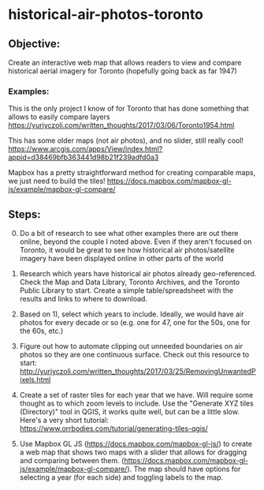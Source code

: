 # historical-air-photos-toronto

## Objective:

Create an interactive web map that allows readers to view and compare 
historical aerial imagery for Toronto (hopefully going back as far 1947)

### Examples:

This is the only project I know of for Toronto that has done something that allows to easily compare layers
https://yuriyczoli.com/written_thoughts/2017/03/06/Toronto1954.html

This has some older maps (not air photos), and no slider, still really cool!
https://www.arcgis.com/apps/View/index.html?appid=d38469bfb363441d98b21f239adfd0a3

Mapbox has a pretty straightforward method for creating comparable maps, we just need to build the tiles! https://docs.mapbox.com/mapbox-gl-js/example/mapbox-gl-compare/


## Steps:

0. Do a bit of research to see what other examples there are out there online, beyond the couple I noted above. Even if they aren't focused on Toronto, it would be great to see how historical air photos/satellite imagery have been displayed online in other parts of the world

1. Research which years have historical air photos already geo-referenced. Check the Map and Data Library, Toronto Archives, and the Toronto Public Library to start. Create a simple table/spreadsheet with the results and links to where to download.

2. Based on 1), select which years to include. Ideally, we would have air photos for every decade or so (e.g. one for 47, one for the 50s, one for the 60s, etc.)

3. Figure out how to automate clipping out unneeded boundaries on air photos so they are one continuous surface. Check out this resource to start: http://yuriyczoli.com/written_thoughts/2017/03/25/RemovingUnwantedPixels.html 

4. Create a set of raster tiles for each year that we have. Will require some thought as to which zoom levels to include. Use the "Generate XYZ tiles (Directory)" tool in QGIS, it works quite well, but can be a little slow. Here's a very short tutorial: https://www.orrbodies.com/tutorial/generating-tiles-qgis/

5. Use Mapbox GL JS (https://docs.mapbox.com/mapbox-gl-js/) to create a web map that shows two maps with a slider that allows for dragging and comparing between them. (https://docs.mapbox.com/mapbox-gl-js/example/mapbox-gl-compare/). The map should have options for selecting a year (for each side) and toggling labels to the map.

